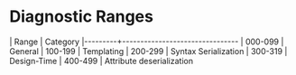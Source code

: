 # Diagnostic Ranges

| Range   | Category
|---------+--------------------------------
| 000-099 | General
| 100-199 | Templating
| 200-299 | Syntax Serialization
| 300-319 | Design-Time
| 400-499 | Attribute deserialization